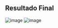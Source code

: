 ## Resultado Final

![image](https://github.com/user-attachments/assets/41d30516-cb06-4706-a437-6aa703c0c46f)
![image](https://github.com/user-attachments/assets/703a5fd8-5b0c-40cc-9c07-8d66c6ef7bd8)




